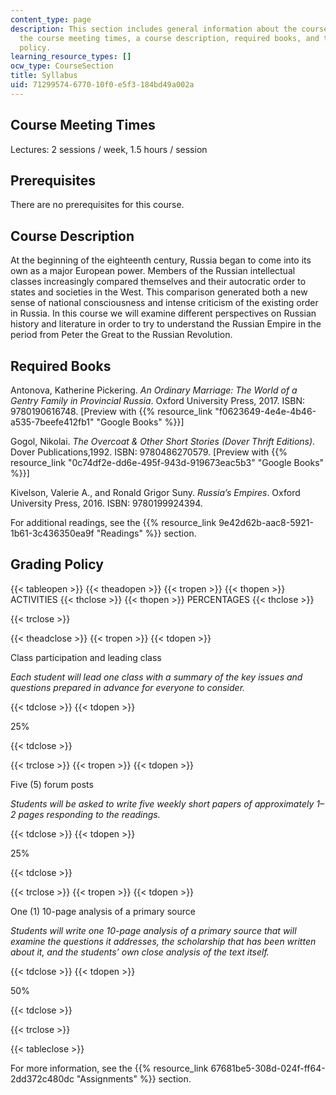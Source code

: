 ```yaml
---
content_type: page
description: This section includes general information about the course including
  the course meeting times, a course description, required books, and the grading
  policy.
learning_resource_types: []
ocw_type: CourseSection
title: Syllabus
uid: 71299574-6770-10f0-e5f3-184bd49a002a
---
```


Course Meeting Times 
---------------------

Lectures: 2 sessions / week, 1.5 hours / session

Prerequisites
-------------

There are no prerequisites for this course.

Course Description
------------------

At the beginning of the eighteenth century, Russia began to come into its own as a major European power. Members of the Russian intellectual classes increasingly compared themselves and their autocratic order to states and societies in the West. This comparison generated both a new sense of national consciousness and intense criticism of the existing order in Russia. In this course we will examine different perspectives on Russian history and literature in order to try to understand the Russian Empire in the period from Peter the Great to the Russian Revolution.

Required Books
--------------

Antonova, Katherine Pickering. _An Ordinary Marriage: The World of a Gentry Family in Provincial Russia_. Oxford University Press, 2017. ISBN: 9780190616748. \[Preview with {{% resource_link "f0623649-4e4e-4b46-a535-7beefe412fb1" "Google Books" %}}\]

Gogol, Nikolai. _The Overcoat & Other Short Stories (Dover Thrift Editions)_. Dover Publications,1992. ISBN: 9780486270579. \[Preview with {{% resource_link "0c74df2e-dd6e-495f-943d-919673eac5b3" "Google Books" %}}\]

Kivelson, Valerie A., and Ronald Grigor Suny. _Russia’s Empires_. Oxford University Press, 2016. ISBN: 9780199924394. 

For additional readings, see the {{% resource_link 9e42d62b-aac8-5921-1b61-3c436350ea9f "Readings" %}} section.

Grading Policy
--------------

{{< tableopen >}}
{{< theadopen >}}
{{< tropen >}}
{{< thopen >}}
ACTIVITIES
{{< thclose >}}
{{< thopen >}}
PERCENTAGES
{{< thclose >}}

{{< trclose >}}

{{< theadclose >}}
{{< tropen >}}
{{< tdopen >}}


Class participation and leading class

_Each student will lead one class with a summary of the key issues and questions prepared in advance for everyone to consider._


{{< tdclose >}}
{{< tdopen >}}


25%


{{< tdclose >}}

{{< trclose >}}
{{< tropen >}}
{{< tdopen >}}


Five (5) forum posts

_Students will be asked to write five weekly short papers of approximately 1–2 pages responding to the readings._


{{< tdclose >}}
{{< tdopen >}}


25%


{{< tdclose >}}

{{< trclose >}}
{{< tropen >}}
{{< tdopen >}}


One (1) 10-page analysis of a primary source

_Students will write one 10-page analysis of a primary source that will examine the questions it addresses, the scholarship that has been written about it, and the students’ own close analysis of the text itself._


{{< tdclose >}}
{{< tdopen >}}


50%


{{< tdclose >}}

{{< trclose >}}

{{< tableclose >}}

For more information, see the {{% resource_link 67681be5-308d-024f-ff64-2dd372c480dc "Assignments" %}} section.